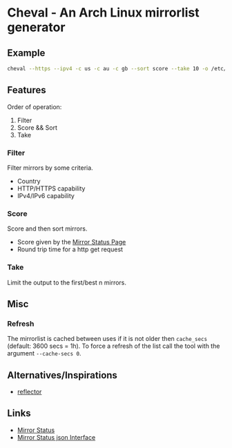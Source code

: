 # Cheval - An Arch Linux mirrorlist generator

## Example

```bash
cheval --https --ipv4 -c us -c au -c gb --sort score --take 10 -o /etc/pacman.d/mirrorlist
```

## Features

Order of operation:

1) Filter
2) Score && Sort
3) Take

### Filter

Filter mirrors by some criteria.

- Country
- HTTP/HTTPS capability
- IPv4/IPv6 capability

### Score

Score and then sort mirrors.

- Score given by the [Mirror Status Page](arch_mirror_status)
- Round trip time for a http get request

### Take

Limit the output to the first/best n mirrors.

## Misc

### Refresh

The mirrorlist is cached between uses if it is not older then `cache_secs` (default: 3600 secs = 1h).
To force a refresh of the list call the tool with the argument `--cache-secs 0`.

## Alternatives/Inspirations

- [reflector](https://xyne.archlinux.ca/projects/reflector/)

## Links

- [Mirror Status](arch_mirror_status)
- [Mirror Status json Interface](https://archlinux.org/mirrors/status/json/)


[arch_mirror_status]: https://archlinux.org/mirrors/status/
